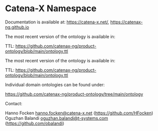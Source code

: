 # Catena-X Namespace

Documentation is available at: https://catena-x.net/, https://catenax-ng.github.io

The most recent version of the ontology is available in:

TTL: https://github.com/catenax-ng/product-ontology/blob/main/ontology.ttl

The most recent version of the ontology is available in:

TTL: https://github.com/catenax-ng/product-ontology/blob/main/ontology.ttl

Individual domain ontologies can be found under:

https://github.com/catenax-ng/product-ontology/tree/main/ontology

Contact: 

Hanno Focken <hanno.focken@catena-x.net> (https://github.com/HFocken)
Oguzhan Balandi <oguzhan.balandi@t-systems.com> (https://github.com/obalandi)
